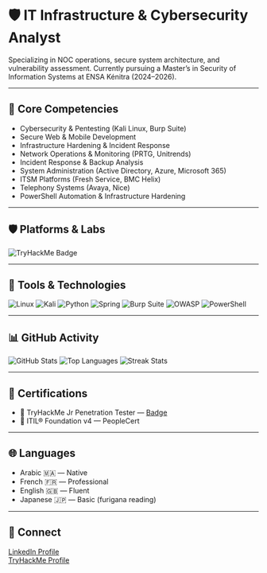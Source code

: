 # 🛡️ IT Infrastructure & Cybersecurity Analyst

Specializing in NOC operations, secure system architecture, and vulnerability assessment. Currently pursuing a Master’s in Security of Information Systems at ENSA Kénitra (2024–2026).

---

## 🔧 Core Competencies


- Cybersecurity & Pentesting (Kali Linux, Burp Suite)
- Secure Web & Mobile Development
- Infrastructure Hardening & Incident Response
- Network Operations & Monitoring (PRTG, Unitrends)
- Incident Response & Backup Analysis
- System Administration (Active Directory, Azure, Microsoft 365)
- ITSM Platforms (Fresh Service, BMC Helix)
- Telephony Systems (Avaya, Nice)
- PowerShell Automation & Infrastructure Hardening

---

## 🛡️ Platforms & Labs

![TryHackMe Badge](https://tryhackme-badges.s3.amazonaws.com/HakkaJin42.png)

---

## 🧰 Tools & Technologies

![Linux](https://img.shields.io/badge/Linux-000?logo=linux&logoColor=white)
![Kali](https://img.shields.io/badge/Kali-557C94?logo=kalilinux&logoColor=white)
![Python](https://img.shields.io/badge/Python-3776AB?logo=python&logoColor=white)
![Spring](https://img.shields.io/badge/Spring-6DB33F?logo=spring&logoColor=white)
![Burp Suite](https://img.shields.io/badge/Burp_Suite-FF6F00?logo=burpsuite&logoColor=white)
![OWASP](https://img.shields.io/badge/OWASP-000?logo=owasp&logoColor=white)
![PowerShell](https://img.shields.io/badge/PowerShell-5391FE?logo=powershell&logoColor=white)

---

## 📊 GitHub Activity

![GitHub Stats](https://github-readme-stats.vercel.app/api?username=MedAminele&show_icons=true&theme=tokyonight)
![Top Languages](https://github-readme-stats.vercel.app/api/top-langs/?username=MedAminele&layout=compact&theme=tokyonight)
![Streak Stats](https://streak-stats.demolab.com?user=MedAminele&theme=tokyonight)

---

## 🧠 Certifications

- 🧪 TryHackMe Jr Penetration Tester — [Badge](https://tryhackme-badges.s3.amazonaws.com/MedAminele.png)  
- 📜 ITIL® Foundation v4 — PeopleCert  



---

## 🌐 Languages

- Arabic 🇲🇦 — Native  
- French 🇫🇷 — Professional  
- English 🇬🇧 — Fluent  
- Japanese 🇯🇵 — Basic (furigana reading)

---

## 🔗 Connect

[LinkedIn Profile](https://www.linkedin.com/in/m-amine-lmk-4k2k42/)  
[TryHackMe Profile](https://tryhackme.com/p/MedAminele)

